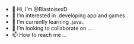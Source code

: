 - 👋 Hi, I’m @BlastoisexD
- 👀 I’m interested in .developing app and games  .
- 🌱 I’m currently learning .java..
- 💞️ I’m looking to collaborate on ...
- 📫 How to reach me ...

<!---
BlastoisexD/BlastoisexD is a ✨ special ✨ repository because its `README.md` (this file) appears on your GitHub profile.
You can click the Preview link to take a look at your changes.
--->
